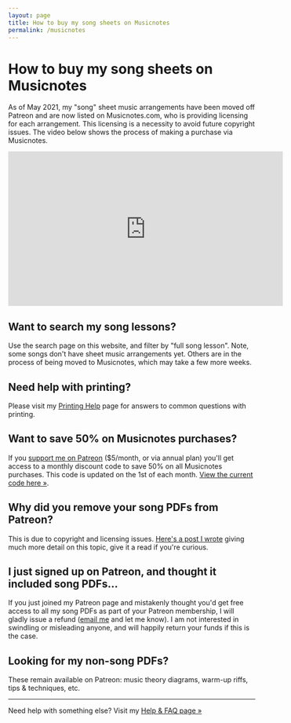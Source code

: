 ```yaml
---
layout: page
title: How to buy my song sheets on Musicnotes
permalink: /musicnotes
---
```


# How to buy my song sheets on Musicnotes

As of May 2021, my "song" sheet music arrangements have been moved off Patreon and are now listed on Musicnotes.com, who is providing licensing for each arrangement. This licensing is a necessity to avoid future copyright issues. The video below shows the process of making a purchase via Musicnotes.

<iframe width="560" height="315" src="https://www.youtube.com/embed/RxWflBXsmkU" frameborder="0" allow="accelerometer; autoplay; encrypted-media; gyroscope; picture-in-picture" allowfullscreen></iframe>

## Want to search my song lessons?

Use the search page on this website, and filter by "full song lesson". Note, some songs don't have sheet music arrangements yet. Others are in the process of being moved to Musicnotes, which may take a few more weeks.

## Need help with printing?

Please visit my [Printing Help](/printing) page for answers to common questions with printing.

## Want to save 50% on Musicnotes purchases?

If you [support me on Patreon](/join) ($5/month, or via annual plan) you'll get access to a monthly discount code to save 50% on all Musicnotes purchases. This code is updated on the 1st of each month. [View the current code here »](/discount).

## Why did you remove your song PDFs from Patreon?

This is due to copyright and licensing issues. [Here's a post I wrote](/copyright) giving much more detail on this topic, give it a read if you're curious.

## I just signed up on Patreon, and thought it included song PDFs...

If you just joined my Patreon page and mistakenly thought you'd get free access to all my song PDFs as part of your Patreon membership, I will gladly issue a refund ([email me](/contact) and let me know). I am not interested in swindling or misleading anyone, and will happily return your funds if this is the case.

## Looking for my non-song PDFs?

These remain available on Patreon: music theory diagrams, warm-up riffs, tips & techniques, etc.

<hr />

Need help with something else? Visit my [Help & FAQ page »](/help)
